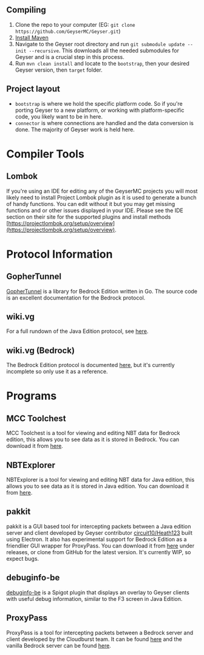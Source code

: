 ## Compiling
1. Clone the repo to your computer (EG: `git clone https://github.com/GeyserMC/Geyser.git`)
2. [Install Maven](https://maven.apache.org/install.html)
3. Navigate to the Geyser root directory and run `git submodule update --init --recursive`. This downloads all the needed submodules for Geyser and is a crucial step in this process.
4. Run `mvn clean install` and locate to the `bootstrap`, then your desired Geyser version, then `target` folder.

## Project layout
* `bootstrap` is where we hold the specific platform code. So if you're porting Geyser to a new platform, or working with platform-specific code, you likely want to be in here.
* `connector` is where connections are handled and the data conversion is done. The majority of Geyser work is held here.

# Compiler Tools

## Lombok
If you're using an IDE for editing any of the GeyserMC projects you will most likely need to install Project Lombok plugin as it is used to generate a bunch of handy functions. You can edit without it but you may get missing functions and or other issues displayed in your IDE. Please see the IDE section on their site for the supported plugins and install methods [https://projectlombok.org/setup/overview](https://projectlombok.org/setup/overview).

# Protocol Information

## GopherTunnel
[GopherTunnel](https://github.com/Sandertv/gophertunnel/tree/master/minecraft/protocol/packet) is a library for Bedrock Edition written in Go. The source code is an excellent documentation for the Bedrock protocol.

## wiki.vg
For a full rundown of the Java Edition protocol, see [here](https://wiki.vg/Protocol).

## wiki.vg (Bedrock)
The Bedrock Edition protocol is documented [here](https://wiki.vg/Bedrock_Protocol), but it's currently incomplete so only use it as a reference.

# Programs

## MCC Toolchest
MCC Toolchest is a tool for viewing and editing NBT data for Bedrock edition, this allows you to see data as it is stored in Bedrock. You can download it from [here](http://mcctoolchest.com/).

## NBTExplorer
NBTExplorer is a tool for viewing and editing NBT data for Java edition, this allows you to see data as it is stored in Java edition. You can download it from [here](https://github.com/jaquadro/NBTExplorer/releases).

## pakkit
pakkit is a GUI based tool for intercepting packets between a Java edition server and client developed by Geyser contributor [circuit10/Heath123](https://github.com/Heath123/) built using Electron. It also has experimental support for Bedrock Edition as a friendlier GUI wrapper for ProxyPass. You can download it from [here](https://github.com/Heath123/pakkit) under releases, or clone from GitHub for the latest version. It's currently WIP, so expect bugs.

## debuginfo-be
[debuginfo-be](https://github.com/Heath123/debuginfo-be) is a Spigot plugin that displays an overlay to Geyser clients with useful debug information, similar to the F3 screen in Java Edition.

## ProxyPass
ProxyPass is a tool for intercepting packets between a Bedrock server and client developed by the Cloudburst team. It can be found [here](https://github.com/NukkitX/ProxyPass) and the vanilla Bedrock server can be found [here](https://www.minecraft.net/en-us/download/server/bedrock/).